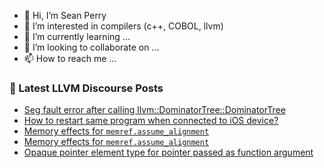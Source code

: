 - 👋 Hi, I’m Sean Perry
- 👀 I’m interested in compilers (c++, COBOL, llvm)
- 🌱 I’m currently learning ...
- 💞️ I’m looking to collaborate on ...
- 📫 How to reach me ...

<!---
s66perry/s66perry is a ✨ special ✨ repository because its `README.md` (this file) appears on your GitHub profile.
You can click the Preview link to take a look at your changes.
--->
### 📕 Latest LLVM Discourse Posts

<!-- DISCOURSE-LLVM:START -->
- [Seg fault error after calling llvm::DominatorTree::DominatorTree](https://discourse.llvm.org/t/seg-fault-error-after-calling-llvm-dominatortree/71055#post_1)
- [How to restart same program when connected to iOS device?](https://discourse.llvm.org/t/how-to-restart-same-program-when-connected-to-ios-device/70291#post_3)
- [Memory effects for `memref.assume_alignment`](https://discourse.llvm.org/t/memory-effects-for-memref-assume-alignment/71051#post_3)
- [Memory effects for `memref.assume_alignment`](https://discourse.llvm.org/t/memory-effects-for-memref-assume-alignment/71051#post_2)
- [Opaque pointer element type for pointer passed as function argument](https://discourse.llvm.org/t/opaque-pointer-element-type-for-pointer-passed-as-function-argument/71040#post_16)
<!-- DISCOURSE-LLVM:END -->
